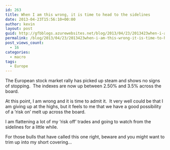 ```yaml
---
id: 263
title: When I am this wrong, it is time to head to the sidelines
date: 2013-04-23T15:56:10+00:00
author: kevin
layout: post
guid: http://gfbblogs.azurewebsites.net/blog/2013/04/23/2013423when-i-am-this-wrong-it-is-time-to-head-to-the-sidelines/
permalink: /blog/2013/04/23/2013423when-i-am-this-wrong-it-is-time-to-head-to-the-sidelines/
post_views_count:
  - 16
categories:
  - macro
tags:
  - Europe
---
```

The European stock market rally has picked up steam and shows no signs of stopping. &nbsp;The indexes are now up between 2.50% and 3.5% across the board.

At this point, I am wrong and it is time to admit it. &nbsp;It very well could be that I am giving up at the highs, but it feels to me that we have a good possibility of a &#8216;risk on&#8217; melt up across the board.

I am flattening a lot of my &#8216;risk off&#8217; trades and going to watch from the sidelines for a little while. &nbsp;

For those bulls that have called this one right, beware and you might want to trim up into my short covering&#8230;</p>